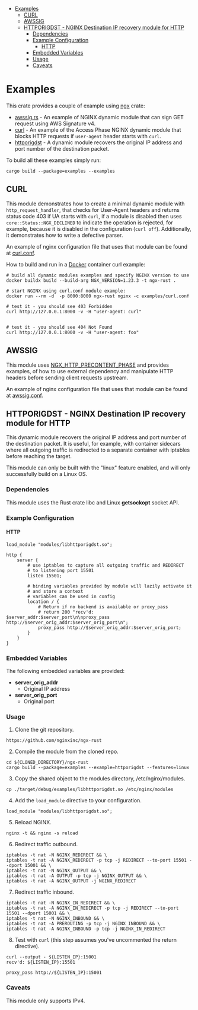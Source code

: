 - [Examples](#examples)
  - [CURL](#curl)
  - [AWSSIG](#awssig)
  - [HTTPORIGDST  - NGINX Destination IP recovery module for HTTP](#httporigdst----nginx-destination-ip-recovery-module-for-http)
    - [Dependencies](#dependencies)
    - [Example Configuration](#example-configuration)
      - [HTTP](#http)
    - [Embedded Variables](#embedded-variables)
    - [Usage](#usage)
    - [Caveats](#caveats)


# Examples
This crate provides a couple of example using [ngx](https://crates.io/crates/ngx) crate:

- [awssig.rs](./awssig.rs) - An example of NGINX dynamic module that can sign GET request using AWS Signature v4.
- [curl](./curl.rs) - An example of the Access Phase NGINX dynamic module that blocks HTTP requests if `user-agent` header starts with `curl`.
- [httporigdst](./httporigdst.rs) - A dynamic module recovers the original IP address and port number of the destination packet.

To build all these examples simply run:

```
cargo build --package=examples --examples
```


## CURL

This module demonstrates how to create a minimal dynamic module with `http_request_handler`, that checks for User-Agent headers and returns status code 403 if UA starts with `curl`, if a module is disabled then uses `core::Status::NGX_DECLINED` to indicate the operation is rejected, for example, because it is disabled in the configuration (`curl off`). Additionally, it demonstrates how to write a defective parser.

An example of nginx configuration file that uses that module can be found at [curl.conf](./curl.conf).

How to build and run in a [Docker](../Dockerfile) container curl example:
```
# build all dynamic modules examples and specify NGINX version to use
docker buildx build --build-arg NGX_VERSION=1.23.3 -t ngx-rust .

# start NGINX using curl.conf module example:
docker run --rm -d  -p 8000:8000 ngx-rust nginx -c examples/curl.conf

# test it - you should see 403 Forbidden
curl http://127.0.0.1:8000 -v -H "user-agent: curl"


# test it - you should see 404 Not Found
curl http://127.0.0.1:8000 -v -H "user-agent: foo"
```

## AWSSIG

This module uses [NGX_HTTP_PRECONTENT_PHASE](https://nginx.org/en/docs/dev/development_guide.html#http_phases) and provides examples, of how to use external dependency and manipulate HTTP headers before sending client requests upstream.

An example of nginx configuration file that uses that module can be found at [awssig.conf](./awssig.conf).

## HTTPORIGDST  - NGINX Destination IP recovery module for HTTP

This dynamic module recovers the original IP address and port number of the destination packet. It is useful, for example, with container sidecars where all outgoing traffic is redirected to a separate container with iptables before reaching the target.

This module can only be built with the "linux" feature enabled, and will only successfully build on a Linux OS.

### Dependencies
This module uses the Rust crate libc and Linux **getsockopt** socket API.

### Example Configuration
#### HTTP

```nginx configuration
load_module "modules/libhttporigdst.so";

http {
    server {
        # use iptables to capture all outgoing traffic and REDIRECT
        # to listening port 15501
        listen 15501;

        # binding variables provided by module will lazily activate it
        # and store a context
        # variables can be used in config
        location / {
            # Return if no backend is available or proxy_pass
            # return 200 "recv'd: $server_addr:$server_port\n\nproxy_pass http://$server_orig_addr:$server_orig_port\n";
            proxy_pass http://$server_orig_addr:$server_orig_port;
        }
    }
}
```

### Embedded Variables

The following embedded variables are provided:

* **server_orig_addr**
  * Original IP address
* **server_orig_port**
  * Original port

### Usage

1. Clone the git repository.
  ```
  https://github.com/nginxinc/ngx-rust
  ```

2. Compile the module from the cloned repo.
  ```
  cd ${CLONED_DIRECTORY}/ngx-rust
  cargo build --package=examples --example=httporigdst --features=linux
  ```

3. Copy the shared object to the modules directory, /etc/nginx/modules.
  ```
  cp ./target/debug/examples/libhttporigdst.so /etc/nginx/modules
  ```

4. Add the `load_module` directive to your configuration.
  ```
  load_module "modules/libhttporigdst.so";
  ```

5. Reload NGINX.
  ```
  nginx -t && nginx -s reload
  ```

6. Redirect traffic outbound.
  ```
  iptables -t nat -N NGINX_REDIRECT && \
  iptables -t nat -A NGINX_REDIRECT -p tcp -j REDIRECT --to-port 15501 --dport 15001 && \
  iptables -t nat -N NGINX_OUTPUT && \
  iptables -t nat -A OUTPUT -p tcp -j NGINX_OUTPUT && \
  iptables -t nat -A NGINX_OUTPUT -j NGINX_REDIRECT
  ```

7. Redirect traffic inbound.
  ```
  iptables -t nat -N NGINX_IN_REDIRECT && \
  iptables -t nat -A NGINX_IN_REDIRECT -p tcp -j REDIRECT --to-port 15501 --dport 15001 && \
  iptables -t nat -N NGINX_INBOUND && \
  iptables -t nat -A PREROUTING -p tcp -j NGINX_INBOUND && \
  iptables -t nat -A NGINX_INBOUND -p tcp -j NGINX_IN_REDIRECT
  ```

8. Test with `curl` (this step assumes you've uncommented the return directive).
  ```
  curl --output - ${LISTEN_IP}:15001
  recv'd: ${LISTEN_IP}:15501

  proxy_pass http://${LISTEN_IP}:15001
  ```
### Caveats

This module only supports IPv4.
